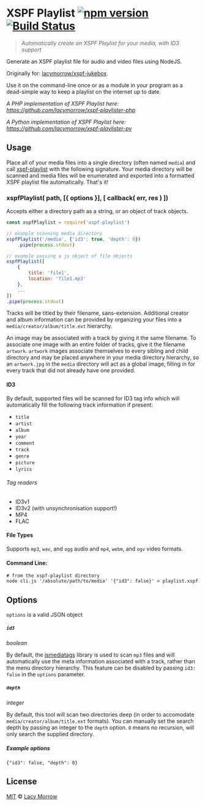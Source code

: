 XSPF Playlist [![npm version](https://badge.fury.io/js/xspf-playlist.svg)](https://badge.fury.io/js/xspf-playlist) [![Build Status](https://travis-ci.org/lacymorrow/xspf-playlist.svg?branch=master)](https://travis-ci.org/lacymorrow/xspf-playlist)
===============

> *Automatically create an XSPF Playlist for your media, with ID3 support*

Generate an XSPF playlist file for audio and video files using NodeJS.

Originally for: [lacymorrow/xspf-jukebox](https://github.com/lacymorrow/xspf-jukebox).

Use it on the command-line once or as a module in your program as a dead-simple way to keep a playlist on the internet up to date. 

_A PHP implementation of XSPF Playlist here: https://github.com/lacymorrow/xspf-playlister-php_

_A Python implementation of XSPF Playlist here: https://github.com/lacymorrow/xspf-playlister-py_


## Usage
Place all of your media files into a single directory (often named `media`) and call [xspf-playlist](https://github.com/lacymorrow/xspf-playlist) with the following signature. Your media directory will be scanned and media files will be enumerated and exported into a formatted XSPF playlist file automatically. That's it!

### xspfPlaylist( path, [{ options }], [ callback( err, res ) ])

Accepts either a directory path as a string, or an object of track objects.

```javascript
const xspfPlaylist = require('xspf-playlist')

// example scanning media directory
xspfPlaylist('/media', {'id3': true, 'depth': 0})
	.pipe(process.stdout)

// example passing a js object of file objects
xspfPlaylist([
	{
		title: 'file1',
		location: 'file1.mp3'
	},
	...
])
.pipe(process.stdout)
```

Tracks will be titled by their filename, sans-extension. Additional creator and album information can be provided by organizing your files into a `media/creator/album/title.ext` hierarchy. 

An image may be associated with a track by giving it the same filename. To associate one image with an entire folder of tracks, give it the filename `artwork`. `artwork` images associate themselves to every sibling and child directory and may be placed anywhere in your media directory hierarchy, so an `artwork.jpg` in the `media` directory will act as a global image, filling in for every track that did not already have one provided.

#### ID3

By default, supported files will be scanned for ID3 tag info which will automatically fill the following track information if present:

* `title`
* `artist`
* `album`
* `year`
* `comment`
* `track`
* `genre`
* `picture`
* `lyrics`


###### Tag readers

* ID3v1
* ID3v2 (with unsynchronisation support!)
* MP4
* FLAC


#### File Types

Supports `mp3`, `wav`, and `ogg` audio and `mp4`, `webm`, and `ogv` video formats. 

#### Command Line:

```
# from the xspf-playlist directory
node cli.js '/absolute/path/to/media' '{"id3": false}' > playlist.xspf
```


## Options

`options` is a valid JSON object

##### `id3`
_boolean_

By default, the [jsmediatags](https://github.com/aadsm/jsmediatags) library is used to scan `mp3` files and will automatically use the meta information associated with a track, rather than the menu directory hierarchy. This feature can be disabled by passing `id3: false` in the `options` parameter.

##### `depth`
_integer_

By default, this tool will scan two directories deep (in order to accomodate `media/creator/album/title.ext` formats). You can manually set the search depth by passing an integer to the `depth` option. `0` means no recursion, will only search the supplied directory.

##### Example options

`{"id3": false, "depth": 0}`


## License

[MIT](http://opensource.org/licenses/MIT) © [Lacy Morrow](http://lacymorrow.com)
